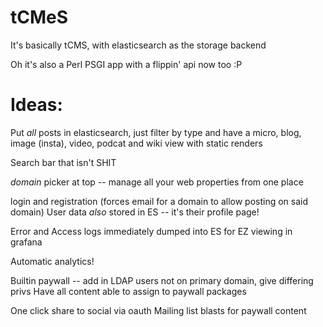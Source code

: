 tCMeS
=====

It's basically tCMS, with elasticsearch as the storage backend

Oh it's also a Perl PSGI app with a flippin' api now too :P

Ideas:
======
Put *all* posts in elasticsearch, just filter by type and have a micro, blog, image (insta), video, podcat and wiki view with static renders

Search bar that isn't SHIT

*domain* picker at top -- manage all your web properties from one place

login and registration (forces email for a domain to allow posting on said domain)
User data *also* stored in ES -- it's their profile page!

Error and Access logs immediately dumped into ES for EZ viewing in grafana

Automatic analytics!

Builtin paywall -- add in LDAP users not on primary domain, give differing privs
Have all content able to assign to paywall packages

One click share to social via oauth
Mailing list blasts for paywall content
